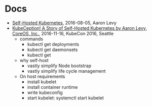 # Docs
* [Self-Hosted Kubernetes](https://www.youtube.com/watch?v=tXyV3IQ8-0k), 2016-08-05, Aaron Levy
* [KubeCeption! A Story of Self-Hosted Kubernetes by Aaron Levy, CoreOS, Inc.](https://www.youtube.com/watch?v=EbNxGK9MwN4), 2016-11-16, KubeCon 2016, Seattle
  * commands
    * kubectl get deployments
    * kubectl get daemonsets
    * kubectl get
  * why self-host
    * vastly simplify Node bootstrap
    * vastly simplify life cycle management
  * On host requirements
    * install kubelet
    * install container runtime
    * write kubeconfig
    * start kubelet: systemctl start kubelet

